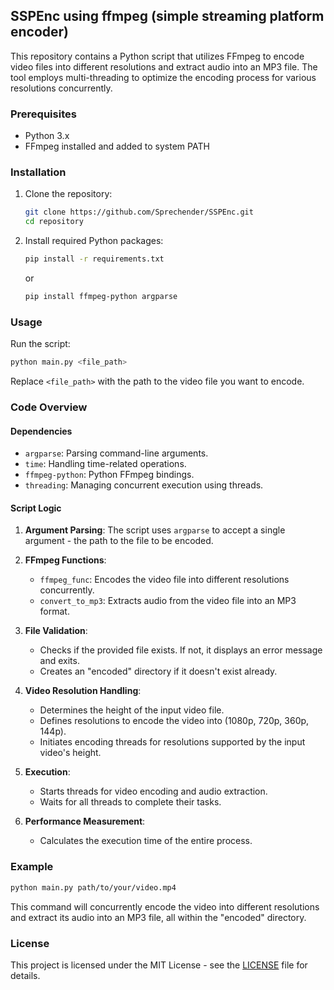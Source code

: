 ## SSPEnc using ffmpeg (simple streaming platform encoder)

This repository contains a Python script that utilizes FFmpeg to encode video files into different resolutions and extract audio into an MP3 file. The tool employs multi-threading to optimize the encoding process for various resolutions concurrently.

### Prerequisites

- Python 3.x
- FFmpeg installed and added to system PATH

### Installation

1. Clone the repository:

    ```bash
    git clone https://github.com/Sprechender/SSPEnc.git
    cd repository
    ```

2. Install required Python packages:

    ```bash
    pip install -r requirements.txt
    ```
    or
    ```bash
    pip install ffmpeg-python argparse
    ```

### Usage

Run the script:

```bash
python main.py <file_path>
```

Replace `<file_path>` with the path to the video file you want to encode.

### Code Overview

#### Dependencies

- `argparse`: Parsing command-line arguments.
- `time`: Handling time-related operations.
- `ffmpeg-python`: Python FFmpeg bindings.
- `threading`: Managing concurrent execution using threads.

#### Script Logic

1. **Argument Parsing**: The script uses `argparse` to accept a single argument - the path to the file to be encoded.

2. **FFmpeg Functions**:
   - `ffmpeg_func`: Encodes the video file into different resolutions concurrently.
   - `convert_to_mp3`: Extracts audio from the video file into an MP3 format.

3. **File Validation**:
   - Checks if the provided file exists. If not, it displays an error message and exits.
   - Creates an "encoded" directory if it doesn't exist already.

4. **Video Resolution Handling**:
   - Determines the height of the input video file.
   - Defines resolutions to encode the video into (1080p, 720p, 360p, 144p).
   - Initiates encoding threads for resolutions supported by the input video's height.

5. **Execution**:
   - Starts threads for video encoding and audio extraction.
   - Waits for all threads to complete their tasks.

6. **Performance Measurement**:
   - Calculates the execution time of the entire process.

### Example

```bash
python main.py path/to/your/video.mp4
```

This command will concurrently encode the video into different resolutions and extract its audio into an MP3 file, all within the "encoded" directory.

### License

This project is licensed under the MIT License - see the [LICENSE](LICENSE) file for details.
